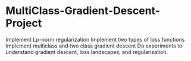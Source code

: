 # MultiClass-Gradient-Descent-Project
Implement Lp-norm regularization
Implement two types of loss functions
Implement multiclass and two class gradient descent
Do experiments to understand gradient descent, loss landscapes, and regularization.
